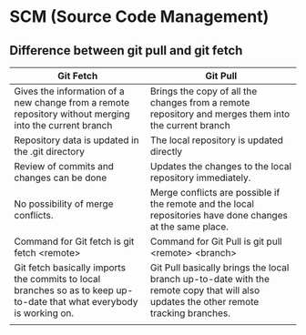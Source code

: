 # SCM (Source Code Management)
## Difference between git pull and git fetch

| Git Fetch | Git Pull |
| --- | --- |
| Gives the information of a new change from a remote repository without merging into the current branch | Brings the copy of all the changes from a remote repository and merges them into the current branch |
| Repository data is updated in the .git directory | The local repository is updated directly |
| Review of commits and changes can be done | Updates the changes to the local repository immediately. |
| No possibility of merge conflicts. | Merge conflicts are possible if the remote and the local repositories have done changes at the same place. |
| Command for Git fetch is git fetch \<remote> | Command for Git Pull is git pull \<remote> \<branch> |
| Git fetch basically imports the commits to local branches so as to keep up-to-date that what everybody is working on. | Git Pull basically brings the local branch up-to-date with the remote copy that will also updates the other remote tracking branches. |
| | |